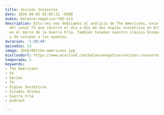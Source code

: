```yaml
---
title: Vecinos Invasores
date: 2016-09-02 02:03:21 -0300
audio: balance-negativo-t02-e13
description: Esta vez nos dedicamos al análisis de The Americans, excelente serie
  del canal FX que recorre el día a día de dos espías soviéticos en Estados Unidos,
  en el marco de la Guerra Fría. También tenemos nuestro clásico bloque de recomendaciones
  y de saludos a los oyentes.
duracion: '1:30:49'
episodio: 13
image: 2016/09/the-americans.jpg
mixcloudurl: https://www.mixcloud.com/balancenegativo/vecinos-invasores/
temporada: 2
keywords:
- The Americans
- FX
- Series
- TV
- Espías Soviéticos
- Estados Unidos
- Guerra fría
- podcast

---
```

